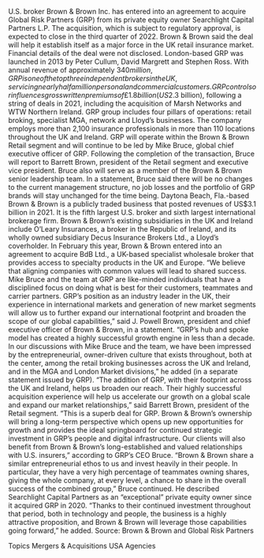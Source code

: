 U.S. broker Brown & Brown Inc. has entered into an agreement to acquire Global Risk Partners (GRP) from its private equity owner Searchlight Capital Partners L.P.
The acquisition, which is subject to regulatory approval, is expected to close in the third quarter of 2022. Brown & Brown said the deal will help it establish itself as a major force in the UK retail insurance market.
Financial details of the deal were not disclosed.
London-based GRP was launched in 2013 by Peter Cullum, David Margrett and Stephen Ross. With annual revenue of approximately $340 million, GRP is one of the top three independent brokers in the UK, servicing nearly half a million personal and commercial customers. GRP controls or influences gross written premiums of £1.8 billion (US$2.3 billion), following a string of deals in 2021, including the acquisition of Marsh Networks and WTW Northern Ireland.
GRP group includes four pillars of operations: retail broking, specialist MGA, network and Lloyd’s businesses. The company employs more than 2,100 insurance professionals in more than 110 locations throughout the UK and Ireland.
GRP will operate within the Brown & Brown Retail segment and will continue to be led by Mike Bruce, global chief executive officer of GRP. Following the completion of the transaction, Bruce will report to Barrett Brown, president of the Retail segment and executive vice president. Bruce also will serve as a member of the Brown & Brown senior leadership team.
In a statement, Bruce said there will be no changes to the current management structure, no job losses and the portfolio of GRP brands will stay unchanged for the time being.
Daytona Beach, Fla.-based Brown & Brown is a publicly traded business that posted revenues of US$3.1 billion in 2021. It is the fifth largest U.S. broker and sixth largest international brokerage firm.
Brown & Brown’s existing subsidiaries in the UK and Ireland include O’Leary Insurances, a broker in the Republic of Ireland, and its wholly owned subsidiary Decus Insurance Brokers Ltd., a Lloyd’s coverholder. In February this year, Brown & Brown entered into an agreement to acquire BdB Ltd., a UK-based specialist wholesale broker that provides access to specialty products in the UK and Europe.
“We believe that aligning companies with common values will lead to shared success. Mike Bruce and the team at GRP are like-minded individuals that have a disciplined focus on doing what is best for their customers, teammates and carrier partners. GRP’s position as an industry leader in the UK, their experience in international markets and generation of new market segments will allow us to further expand our international footprint and broaden the scope of our global capabilities,” said J. Powell Brown, president and chief executive officer of Brown & Brown, in a statement.
“GRP’s hub and spoke model has created a highly successful growth engine in less than a decade. In our discussions with Mike Bruce and the team, we have been impressed by the entrepreneurial, owner-driven culture that exists throughout, both at the center, among the retail broking businesses across the UK and Ireland, and in the MGA and London Market divisions,” he added (in a separate statement issued by GRP).
“The addition of GRP, with their footprint across the UK and Ireland, helps us broaden our reach. Their highly successful acquisition experience will help us accelerate our growth on a global scale and expand our market relationships,” said Barrett Brown, president of the Retail segment.
“This is a superb deal for GRP. Brown & Brown’s ownership will bring a long-term perspective which opens up new opportunities for growth and provides the ideal springboard for continued strategic investment in GRP’s people and digital infrastructure. Our clients will also benefit from Brown & Brown’s long-established and valued relationships with U.S. insurers,” according to GRP’s CEO Bruce.
“Brown & Brown share a similar entrepreneurial ethos to us and invest heavily in their people. In particular, they have a very high percentage of teammates owning shares, giving the whole company, at every level, a chance to share in the overall success of the combined group,” Bruce continued.
He described Searchlight Capital Partners as an “exceptional” private equity owner since it acquired GRP in 2020. “Thanks to their continued investment throughout that period, both in technology and people, the business is a highly attractive proposition, and Brown & Brown will leverage those capabilities going forward,” he added.
Source: Brown & Brown and Global Risk Partners

Topics
Mergers & Acquisitions
USA
Agencies
